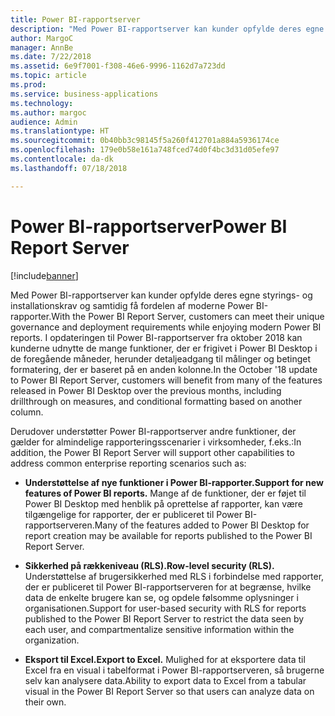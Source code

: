 ```yaml
---
title: Power BI-rapportserver
description: "Med Power BI-rapportserver kan kunder opfylde deres egne styrings- og installationskrav og samtidig få fordelen af moderne Power BI-rapporter."
author: MargoC
manager: AnnBe
ms.date: 7/22/2018
ms.assetid: 6e9f7001-f308-46e6-9996-1162d7a723dd
ms.topic: article
ms.prod: 
ms.service: business-applications
ms.technology: 
ms.author: margoc
audience: Admin
ms.translationtype: HT
ms.sourcegitcommit: 0b40bb3c98145f5a260f412701a884a5936174ce
ms.openlocfilehash: 179e0b58e161a748fced74d0f4bc3d31d05efe97
ms.contentlocale: da-dk
ms.lasthandoff: 07/18/2018

---
```

# <a name="power-bi-report-server"></a><span data-ttu-id="070e3-103">Power BI-rapportserver</span><span class="sxs-lookup"><span data-stu-id="070e3-103">Power BI Report Server</span></span>


[!include[banner](../../../includes/banner.md)]

<span data-ttu-id="070e3-104">Med Power BI-rapportserver kan kunder opfylde deres egne styrings- og installationskrav og samtidig få fordelen af moderne Power BI-rapporter.</span><span class="sxs-lookup"><span data-stu-id="070e3-104">With the Power BI Report Server, customers can meet their unique governance and deployment requirements while enjoying modern Power BI reports.</span></span> <span data-ttu-id="070e3-105">I opdateringen til Power BI-rapportserver fra oktober 2018 kan kunderne udnytte de mange funktioner, der er frigivet i Power BI Desktop i de foregående måneder, herunder detaljeadgang til målinger og betinget formatering, der er baseret på en anden kolonne.</span><span class="sxs-lookup"><span data-stu-id="070e3-105">In the October '18 update to Power BI Report Server, customers will benefit from many of the features released in Power BI Desktop over the previous months, including drillthrough on measures, and conditional formatting based on another column.</span></span> 

<span data-ttu-id="070e3-106">Derudover understøtter Power BI-rapportserver andre funktioner, der gælder for almindelige rapporteringsscenarier i virksomheder, f.eks.:</span><span class="sxs-lookup"><span data-stu-id="070e3-106">In addition, the Power BI Report Server will support other capabilities to address common enterprise reporting scenarios such as:</span></span>

-  <span data-ttu-id="070e3-107">**Understøttelse af nye funktioner i Power BI-rapporter.**</span><span class="sxs-lookup"><span data-stu-id="070e3-107">**Support for new features of Power BI reports.**</span></span> <span data-ttu-id="070e3-108">Mange af de funktioner, der er føjet til Power BI Desktop med henblik på oprettelse af rapporter, kan være tilgængelige for rapporter, der er publiceret til Power BI-rapportserveren.</span><span class="sxs-lookup"><span data-stu-id="070e3-108">Many of the features added to Power BI Desktop for report creation may be available for reports published to the Power BI Report Server.</span></span>

-   <span data-ttu-id="070e3-109">**Sikkerhed på rækkeniveau (RLS).**</span><span class="sxs-lookup"><span data-stu-id="070e3-109">**Row-level security (RLS).**</span></span> <span data-ttu-id="070e3-110">Understøttelse af brugersikkerhed med RLS i forbindelse med rapporter, der er publiceret til Power BI-rapportserveren for at begrænse, hvilke data de enkelte brugere kan se, og opdele følsomme oplysninger i organisationen.</span><span class="sxs-lookup"><span data-stu-id="070e3-110">Support for user-based security with RLS for reports published to the Power BI Report Server to restrict the data seen by each user, and compartmentalize sensitive information within the organization.</span></span>

-   <span data-ttu-id="070e3-111">**Eksport til Excel.**</span><span class="sxs-lookup"><span data-stu-id="070e3-111">**Export to Excel.**</span></span> <span data-ttu-id="070e3-112">Mulighed for at eksportere data til Excel fra en visual i tabelformat i Power BI-rapportserveren, så brugerne selv kan analysere data.</span><span class="sxs-lookup"><span data-stu-id="070e3-112">Ability to export data to Excel from a tabular visual in the Power BI Report Server so that users can analyze data on their own.</span></span>

